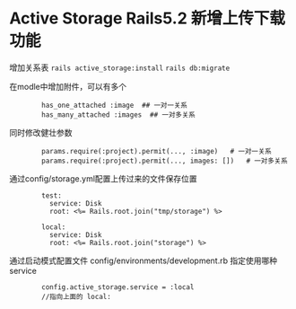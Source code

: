 # Active Storage Rails5.2 新增上传下载功能

增加关系表
`rails active_storage:install`
`rails db:migrate`

在modle中增加附件，可以有多个
```
        has_one_attached :image  ## 一对一关系
        has_many_attached :images  ## 一对多关系
```
同时修改健壮参数
```
        params.require(:project).permit(..., :image)   # 一对一关系
        params.require(:project).permit(..., images: [])   # 一对多关系
```
通过config/storage.yml配置上传过来的文件保存位置
```
        test:
          service: Disk
          root: <%= Rails.root.join("tmp/storage") %>

        local:
          service: Disk
          root: <%= Rails.root.join("storage") %>
```
通过启动模式配置文件 config/environments/development.rb 指定使用哪种 service
```
        config.active_storage.service = :local
        //指向上面的 local:
```

